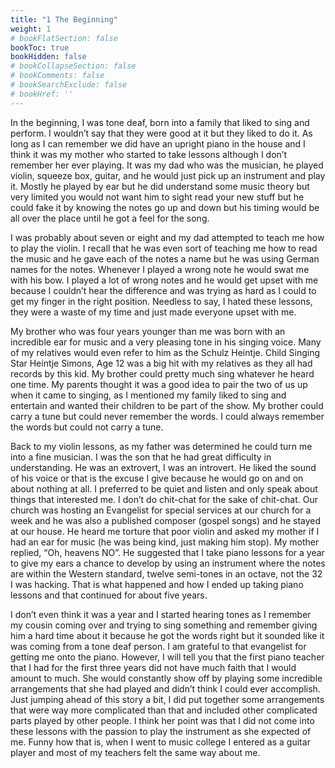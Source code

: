 ```yaml
---
title: "1 The Beginning"
weight: 1
# bookFlatSection: false
bookToc: true
bookHidden: false
# bookCollapseSection: false
# bookComments: false
# bookSearchExclude: false
# bookHref: ''
---
```

In the beginning, I was tone deaf, born into a family that liked to sing and perform.  I wouldn’t say that they were good at it but they liked to do it.  As long as I can remember we did have an upright piano in the house and I think it was my mother who started to take lessons although I don’t remember her ever playing.  It was my dad who was the musician, he played violin, squeeze box, guitar, and he would just pick up an instrument and play it.  Mostly he played by ear but he did understand some music theory but very limited you would not want him to sight read your new stuff but he could fake it by knowing the notes go up and down but his timing would be all over the place until he got a feel for the song.

I was probably about seven or eight and my dad attempted to teach me how to play the violin.  I recall that he was even sort of teaching me how to read the music and he gave each of the notes a name but he was using German names for the notes.  Whenever I played a wrong note he would swat me with his bow.  I played a lot of wrong notes and he would get upset with me because I couldn’t hear the difference and was trying as hard as I could to get my finger in the right position.  Needless to say, I hated these lessons, they were a waste of my time and just made everyone upset with me.

My brother who was four years younger than me was born with an incredible ear for music and a very pleasing tone in his singing voice.  Many of my relatives would even refer to him as the Schulz Heintje.  Child Singing Star Heintje Simons, Age 12 was a big hit with my relatives as they all had records by this kid.  My brother could pretty much sing whatever he heard one time.  My parents thought it was a good idea to pair the two of us up when it came to singing, as I mentioned my family liked to sing and entertain and wanted their children to be part of the show.  My brother could carry a tune but could never remember the words.  I could always remember the words but could not carry a tune.

Back to my violin lessons, as my father was determined he could turn me into a fine musician.  I was the son that he had great difficulty in understanding.  He was an extrovert, I was an introvert.  He liked the sound of his voice or that is the excuse I give because he would go on and on about nothing at all.  I preferred to be quiet and listen and only speak about things that interested me.  I don’t do chit-chat for the sake of chit-chat.  Our church was hosting an Evangelist for special services at our church for a week and he was also a published composer (gospel songs) and he stayed at our house.  He heard me torture that poor violin and asked my mother if I had an ear for music (he was being kind, just making him stop).  My mother replied, “Oh, heavens NO”.  He suggested that I take piano lessons for a year to give my ears a chance to develop by using an instrument where the notes are within the Western standard, twelve semi-tones in an octave, not the 32 I was hacking.  That is what happened and how I ended up taking piano lessons and that continued for about five years.

I don’t even think it was a year and I started hearing tones as I remember my cousin coming over and trying to sing something and remember giving him a hard time about it because he got the words right but it sounded like it was coming from a tone deaf person.  I am grateful to that evangelist for getting me onto the piano.  However, I will tell you that the first piano teacher that I had for the first three years did not have much faith that I would amount to much.  She would constantly show off by playing some incredible arrangements that she had played and didn’t think I could ever accomplish.  Just jumping ahead of this story a bit, I did put together some arrangements that were way more complicated than that and included other complicated parts played by other people.  I think her point was that I did not come into these lessons with the passion to play the instrument as she expected of me.  Funny how that is, when I went to music college I entered as a guitar player and most of my teachers felt the same way about me.